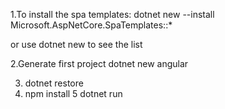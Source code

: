 1.To install the spa templates:
dotnet new --install Microsoft.AspNetCore.SpaTemplates::*

or use dotnet new to see the list

2.Generate first project
dotnet new angular

3. dotnet restore
4. npm install
5 dotnet run
